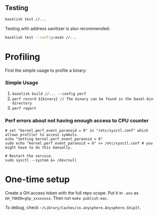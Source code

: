 ## Testing

```bash
bazelisk test //...
```

Testing with address sanitizer is also recommended:

```bash
bazelisk test --config=asan //...
```

# Profiling

First the simple usage to profile a binary:

### Simple Usage

1. `bazelisk build //... --config perf`
2. `perf record ${binary} // The binary can be found in the bazel-bin directory`
3. `perf report`

### Perf errors about not having enough access to CPU counter

```
# set "kernel.perf_event_paranoid = 0" in "/etc/sysctl.conf" which allows profiler to access symbols.
echo "Setting kernel.perf_event_paranoid = 0"
sudo echo "kernel.perf_event_paranoid = 0" >> /etc/sysctl.conf # you might have to do this manually.

# Restart the service.
sudo sysctl --system &> /dev/null
```

# One-time setup

Create a GH access token with the full repo scope. Put it in `.env` as `GH_TOKEN=ghp_xxxxxxxx`. Then run `make publish-mac`.

To debug, check `~/Library/Caches/co.anysphere.Anysphere.ShipIt`.

